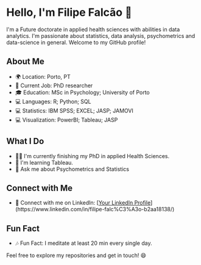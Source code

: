 # Hello, I'm Filipe Falcão 👋

I'm a Future doctorate in applied health sciences with abilities in data analytics. I'm passionate about statistics, data analysis, psychometrics and data-science in general. Welcome to my GitHub profile!

## About Me

- 🌍 Location: Porto, PT
- 💼 Current Job: PhD researcher
- 🎓 Education: MSc in Psychology; University of Porto
- 💻 Languages: R; Python; SQL
- 💻 Statistics: IBM SPSS; EXCEL; JASP; JAMOVI
- 💻 Visualization: PowerBI; Tableau; JASP

## What I Do

- 👨‍💻 I'm currently finishing my PhD in applied Health Sciences.  
- 🌱 I'm learning Tableau.
- 💬 Ask me about Psychometrics and Statistics

## Connect with Me

- 💼 Connect with me on LinkedIn: [[Your LinkedIn Profile]([https://www.linkedin.com/in/YourLinkedInProfile](https://www.linkedin.com/in/filipe-falc%C3%A3o-b2aa18138/))](https://www.linkedin.com/in/filipe-falc%C3%A3o-b2aa18138/)


## Fun Fact

- 🎶 Fun Fact: I meditate at least 20 min every single day.

Feel free to explore my repositories and get in touch! 😄
